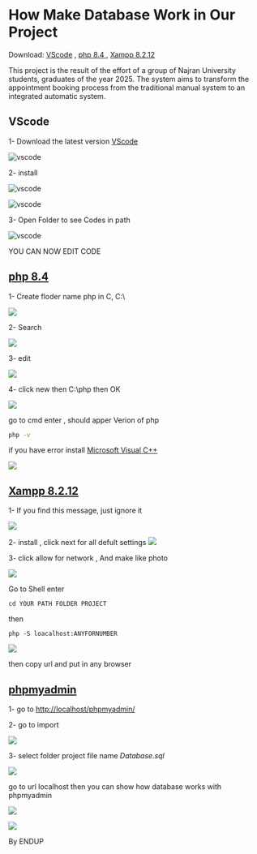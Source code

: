 How Make Database Work in Our Project 
==========================
Download:
[VScode](https://code.visualstudio.com/) , 
[php 8.4 ](https://windows.php.net/download#php-8.4) , 
[Xampp 8.2.12](https://www.apachefriends.org/download.html)

This project is the result of the effort of a group of Najran University students, graduates of the year 2025. The system aims to transform the appointment booking process from the traditional manual system to an integrated automatic system.

VScode
-------

1- Download the latest version [VScode](https://code.visualstudio.com/)

![vscode](https://i.ibb.co/F4p11xbP/Screenshot-2025-02-19-005704.png)

2- install

![vscode](https://i.ibb.co/wrFRbr2Z/Screenshot-2025-02-19-005753.png)

![vscode](https://i.ibb.co/Kpmv6Hnx/Screenshot-2025-02-19-010724.png)

3- Open Folder to see Codes in path 

![vscode](https://i.ibb.co/276QqY7s/Screenshot-2025-02-19-010934.png)

YOU CAN NOW EDIT CODE

[php 8.4 ](https://windows.php.net/download#php-8.4)
-------
1- Create floder name php in C, C:\

![](https://i.ibb.co/1YdwFW0N/Screenshot-2025-02-19-012023.png)

2- Search

![](https://i.ibb.co/FL83yBGc/Screenshot-2-19-2025-3-38-23-PM.png)

3- edit

![](https://i.ibb.co/JWgyRgBF/Environment-Variables-2-19-2025-3-29-32-PM.png)

4- click new then C:\php then OK

![](https://i.ibb.co/7dhN8fNn/Edit-environment-variable-2-19-2025-3-33-16-PM.png)

go to cmd enter , should apper Verion of php

```bash
php -v
```
if you have error install [Microsoft Visual C++](https://learn.microsoft.com/en-us/cpp/windows/latest-supported-vc-redist?view=msvc-170)


![](https://i.ibb.co/sdg6Vxn3/Screenshot-2025-02-19-160532.png)


[Xampp 8.2.12](https://www.apachefriends.org/download.html)
-----
1- If you find this message, just ignore it


![](https://i.postimg.cc/26d8cYb7/Warning-2-19-2025-4-18-31-PM.png)


2- install , click next for all defult settings
![](https://i.postimg.cc/QCKLYGMd/Setup-2-19-2025-4-23-34-PM.png)



3- click allow for network , And make like photo


![](https://i.postimg.cc/mkSCrmgd/XAMPP-Control-Panel-v3-3-0-Compiled-Apr-6th-2021-2-19-2025-4-32-30-PM.png)

Go to Shell
enter
```
cd YOUR PATH FOLDER PROJECT
```
then
```
php -S loacalhost:ANYFORNUMBER
```

![](https://i.postimg.cc/Dy4VhXKp/XAMPP-for-Windows-php-S-localhost-6666-2-19-2025-4-39-48-PM.png)

then copy url and put in any browser


[phpmyadmin](http://localhost/phpmyadmin)
--------------

1- go to [http://localhost/phpmyadmin/](http://localhost/phpmyadmin/)

2- go to import 

![](https://i.postimg.cc/0r4B4mxS/Screenshot-2025-02-19-160532.png)

3- select folder project file name *Database.sql*

![](https://i.postimg.cc/kB8fhpTr/Screenshot-2025-02-19-165451.png)

go to url localhost then you can show how database works with phpmyadmin

![](https://i.postimg.cc/cKwKk1nv/Screenshot-2025-02-19-170824.png)

![](https://i.postimg.cc/hhpX55f1/Screenshot-2025-02-19-170840.png)

By ENDUP 
